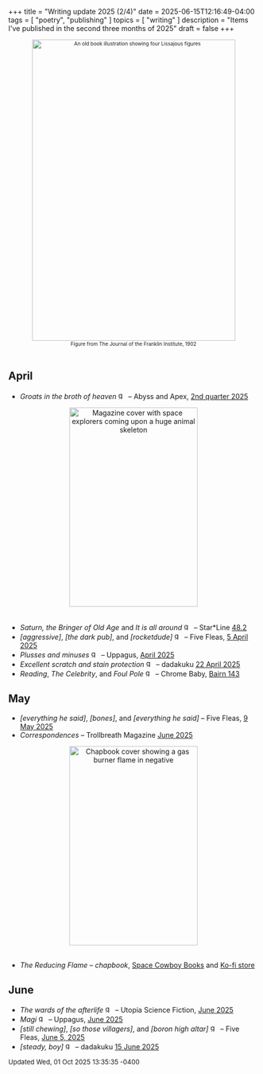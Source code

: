 +++
title = "Writing update 2025 (2/4)"
date = 2025-06-15T12:16:49-04:00
tags = [
    "poetry",
    "publishing"
]
topics = [
    "writing"
]
description = "Items I've published in the second three months of 2025"
draft = false
+++
<div align="center" style="font-size:x-small"><img src="https://milkfish08.s3.us-east-1.amazonaws.com/photo/blog/abovethefold/tumblr_ovfdit5KJU1tn7avwo1_500.png" alt="An old book illustration showing four Lissajous figures" width="409" height="605" title="On the harmonic curves known as lissajous figures" /><br />Figure from The Journal of the Franklin Institute, 1902</div><br clear="all" />

## April
* *Groats in the broth of heaven* <img src="https://milkfish08.s3.amazonaws.com/photo/blog/award_star_gold_1.png" width=16 height=16 title="gold star" /> – Abyss and Apex, [2nd quarter 2025](https://www.abyssapexzine.com/2025/03/groats-in-the-broth-of-heaven/)
<div align="center"><img src="https://milkfish08.s3.us-east-1.amazonaws.com/photo/blog/48.2.jpg" title="Star*Line 48.2 cover" alt="Magazine cover with space explorers coming upon a huge animal skeleton" width="258" height="400" /></div><br clear="all" />

* *Saturn, the Bringer of Old Age* and *It is all around* <img src="https://milkfish08.s3.amazonaws.com/photo/blog/award_star_gold_1.png" width=16 height=16 title="gold star" /> – Star*Line [48.2](https://sfpoetry.org/wp/starline/starline-48-2-spring-2025/)
* *[aggressive]*, *[the dark pub]*, and *[rocketdude]* <img src="https://milkfish08.s3.amazonaws.com/photo/blog/award_star_gold_1.png" width=16 height=16 title="gold star" /> – Five Fleas, [5 April 2025](https://fivefleas.blogspot.com/2025/04/morning-of-april-5-2025.html)
* *Plusses and minuses* <img src="https://milkfish08.s3.amazonaws.com/photo/blog/award_star_gold_1.png" width=16 height=16 title="gold star" /> – Uppagus, [April 2025](https://uppagus.com/poems/magahiz-plusses/)
* *Excellent scratch and stain protection*  <img src="https://milkfish08.s3.amazonaws.com/photo/blog/award_star_gold_1.png" width=16 height=16 title="gold star" /> – dadakuku [22 April 2025](https://dadakuku.com/2025/04/22/excellent-scratch-and-stain-protection/)
* *Reading*, *The Celebrity*, and *Foul Pole* <img src="https://milkfish08.s3.amazonaws.com/photo/blog/award_star_gold_1.png" width=16 height=16 title="gold star" /> – Chrome Baby, [Bairn 143](https://robindunn.com/bairn143.html)

## May

* *[everything he said]*, *[bones]*, and *[everything he said]* – Five Fleas, [9 May 2025](https://fivefleas.blogspot.com/2025/05/afternoon-of-may-9-2025.html)
* *Correspondences* – Trollbreath Magazine [June 2025](https://magazine.trollbreath.com/correspondences/)
<div align="center"><img src="https://milkfish08.s3.us-east-1.amazonaws.com/photo/blog/Reducing-Flame-cover.png" title="The Reducing Flame cover" alt="Chapbook cover showing a gas burner flame in negative" width="258" height="400" /></div><br clear="all" />

* *The Reducing Flame* – *chapbook*, [Space Cowboy Books](https://spacecowboybooks.bandcamp.com/merch/the-reducing-flame-chapbook) and [Ko-fi store](https://ko-fi.com/s/0b04808e78)

## June

* *The wards of the afterlife* <img src="https://milkfish08.s3.amazonaws.com/photo/blog/award_star_gold_1.png" width=16 height=16 title="gold star" /> – Utopia Science Fiction, [June 2025](https://www.utopiasciencefiction.com/product-page/june-2025-issue)
* *Magi*  <img src="https://milkfish08.s3.amazonaws.com/photo/blog/award_star_gold_1.png" width=16 height=16 title="gold star" /> – Uppagus, [June 2025](https://uppagus.com/poems/magahiz-magi/)
* *[still chewing]*, *[so those villagers]*, and *[boron high altar]*  <img src="https://milkfish08.s3.amazonaws.com/photo/blog/award_star_gold_1.png" width=16 height=16 title="gold star" /> – Five Fleas, [June 5, 2025](https://fivefleas.blogspot.com/2025/06/afternoon-of-june-5-2025.html)
* *[steady, boy]*  <img src="https://milkfish08.s3.amazonaws.com/photo/blog/award_star_gold_1.png" width=16 height=16 title="gold star" /> – dadakuku [15 June 2025](https://dadakuku.com/2025/06/15/dusted-in-pollen/)

<div style="font-size:small" />Updated Wed, 01 Oct 2025 13:35:35 -0400</div>